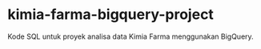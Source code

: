 # kimia-farma-bigquery-project
Kode SQL untuk proyek analisa data Kimia Farma menggunakan BigQuery.
